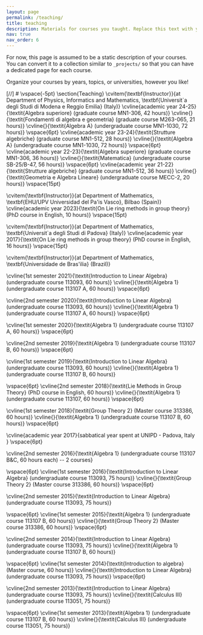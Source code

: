 ```yaml
---
layout: page
permalink: /teaching/
title: teaching
description: Materials for courses you taught. Replace this text with your description.
nav: true
nav_order: 6
---
```


For now, this page is assumed to be a static description of your courses. You can convert it to a collection similar to `_projects/` so that you can have a dedicated page for each course.

Organize your courses by years, topics, or universities, however you like!


[//] #  \vspace{-5pt}
\section{Teaching}
\cvitem{\textbf{Instructor}}{at Department of Physics, Informatics and Mathematics, \textbf{Universit\`a degli Studi di Modena e Reggio Emilia} (Italy)}
\cvline{academic year 24-25}{\textit{Algebra superiore}  (graduate course MN1-306, 42 hours)}
\cvline{}{\textit{Fondamenti di algebra e geometria} (graduate course M263-065, 21 hours)}
\cvline{}{\textit{Algebra A} (undergraduate course MN1-1030, 72 hours)}
\vspace{6pt}
\cvline{academic year 23-24}{\textit{Strutture algebriche}  (graduate course MN1-512, 28 hours)}
\cvline{}{\textit{Algebra A} (undergraduate course MN1-1030, 72 hours)}
\vspace{6pt}
\cvline{academic year 22-23}{\textit{Algebra superiore}  (graduate course MN1-306, 36 hours)}
\cvline{}{\textit{Matematica} (undergraduate course SB-25/B-47, 56 hours)}
\vspace{6pt}
\cvline{academic year 21-22}{\textit{Strutture algebriche}  (graduate course MN1-512, 36 hours)}
\cvline{}{\textit{Geometria e Algebra Lineare} (undergraduate course MECC-2, 20 hours)}
\vspace{15pt}

\cvitem{\textbf{Instructor}}{at Department of Mathematics, \textbf{EHU/UPV Universidad del Pa\'is Vasco}, Bilbao (Spain)}
\cvline{academic year 2023}{\textit{On Lie ring methods in group theory} (PhD course in English, 10 hours)}
\vspace{15pt}

\cvitem{\textbf{Instructor}}{at Department of Mathematics, \textbf{Universit\`a degli Studi di Padova} (Italy)}
\cvline{academic year 2017}{\textit{On Lie ring methods in group theory} (PhD course in English, 16 hours)}
\vspace{15pt}

\cvitem{\textbf{Instructor}}{at Department of Mathematics, \textbf{Universidade de Bras\'ilia} (Brazil)}

\cvline{1st semester 2021}{\textit{Introduction to Linear Algebra}  (undergraduate course 113093, 60 hours)}
\cvline{}{\textit{Algebra 1} (undergraduate course 113107 A, 60 hours)}
\vspace{6pt}

\cvline{2nd semester 2020}{\textit{Introduction to Linear Algebra}  (undergraduate course 113093, 60 hours)}
\cvline{}{\textit{Algebra 1} (undergraduate course 113107 A, 60 hours)}
\vspace{6pt}

\cvline{1st semester 2020}{\textit{Algebra 1} (undergraduate course 113107 A, 60 hours)}
\vspace{6pt}

\cvline{2nd semester 2019}{\textit{Algebra 1} (undergraduate course 113107 B, 60 hours)}
\vspace{6pt}

\cvline{1st semester 2019}{\textit{Introduction to Linear Algebra} (undergraduate course 113093, 60 hours)}
\cvline{}{\textit{Algebra 1} (undergraduate course 113107 B, 60 hours)}

\vspace{6pt}
\cvline{2nd semester 2018}{\textit{Lie Methods in Group Theory} (PhD course in English, 60 hours)}
\cvline{}{\textit{Algebra 1} (undergraduate course 113107, 60 hours)}
\vspace{6pt}

\cvline{1st semester 2018}{\textit{Group Theory 2} (Master course 313386, 60 hours)}
\cvline{}{\textit{Algebra 1} (undergraduate course 113107 B, 60 hours)}
\vspace{6pt}

\cvline{academic year  2017}{sabbatical year spent at UNIPD - Padova, Italy }
\vspace{6pt}

\cvline{2nd semester 2016}{\textit{Algebra 1} (undergraduate course 113107 B\&C, 60 hours each) -- 2 courses}

\vspace{6pt}
\cvline{1st semester 2016}{\textit{Introduction to Linear Algebra} (undergraduate course 113093, 75 hours)}
\cvline{}{\textit{Group Theory 2} (Master course 313386, 60 hours)}
\vspace{6pt}

\cvline{2nd semester 2015}{\textit{Introduction to Linear Algebra} (undergraduate course 113093, 75 hours)}

\vspace{6pt}
\cvline{1st semester 2015}{\textit{Algebra 1} (undergraduate course 113107 B, 60 hours)}
\cvline{}{\textit{Group Theory 2} (Master course 313386, 60 hours)}
\vspace{6pt}

\cvline{2nd semester 2014}{\textit{Introduction to Linear Algebra} (undergraduate course 113093, 75 hours)}
\cvline{}{\textit{Algebra 1} (undergraduate course 113107 B, 60 hours)}


\vspace{6pt}
\cvline{1st semester 2014}{\textit{Introduction to algebra} (Master course, 60 hours)}
\cvline{}{\textit{Introduction to Linear Algebra} (undergraduate course 113093, 75 hours)}
\vspace{6pt}

\cvline{2nd semester 2013}{\textit{Introduction to Linear Algebra} (undergraduate course 113093, 75 hours)}
\cvline{}{\textit{Calculus III} (undergraduate course 113051, 75 hours)}


\vspace{6pt}
\cvline{1st semester 2013}{\textit{Algebra 1} (undergraduate course 113107 B, 60 hours)}
\cvline{}{\textit{Calculus III} (undergraduate course 113051, 75 hours)}


